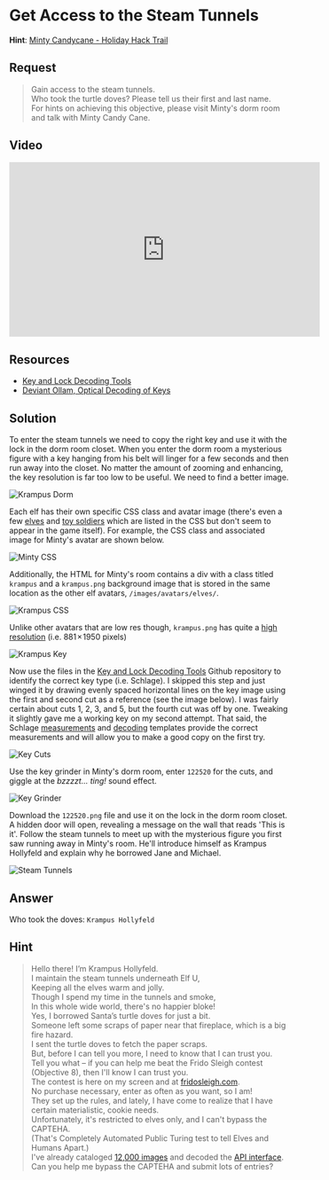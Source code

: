 # Get Access to the Steam Tunnels
**Hint**: [Minty Candycane - Holiday Hack Trail](../hints/h7.md)

## Request
> Gain access to the steam tunnels.  
> Who took the turtle doves? Please tell us their first and last name.  
> For hints on achieving this objective, please visit Minty's dorm room and talk with Minty Candy Cane.

## Video
<div class="video-wrapper">
<iframe width="560" height="315" src="https://www.youtube.com/embed/2GLzeTbg_tg?start=220" frameborder="0" allow="accelerometer; autoplay; encrypted-media; gyroscope; picture-in-picture" allowfullscreen></iframe>
</div>

## Resources
- [Key and Lock Decoding Tools](https://github.com/deviantollam/decoding)
- [Deviant Ollam, Optical Decoding of Keys](https://www.youtube.com/watch?v=KU6FJnbkeLA)

## Solution
To enter the steam tunnels we need to copy the right key and use it with the lock in the dorm room closet. When you enter the dorm room a mysterious figure with a key hanging from his belt will linger for a few seconds and then run away into the closet. No matter the amount of zooming and enhancing, the key resolution is far too low to be useful. We need to find a better image.

![Krampus Dorm](../img/challenges/c7/c7_1_enhance.png)

Each elf has their own specific CSS class and avatar image (there's even a few [elves](../misc/interesting_ui.md#unused-elves) and [toy soldiers](../misc/interesting_ui.md#toy-elf-soldiers) which are listed in the CSS but don't seem to appear in the game itself). For example, the CSS class and associated image for Minty's avatar are shown below.

![Minty CSS](../img/challenges/c7/c7_2.png)

Additionally, the HTML for Minty's room contains a div with a class titled `krampus` and a `krampus.png` background image that is stored in the same location as the other elf avatars, `/images/avatars/elves/`.

![Krampus CSS](../img/challenges/c7/c7_3.png)

Unlike other avatars that are low res though, `krampus.png` has quite a [high resolution](https://2019.kringlecon.com//images/avatars/elves/krampus.png) (i.e. 881 × 1950 pixels)

![Krampus Key](../img/challenges/c7/c7_4.png)

Now use the files in the [Key and Lock Decoding Tools](https://github.com/deviantollam/decoding) Github repository to identify the correct key type (i.e. Schlage). I skipped this step and just winged it by drawing evenly spaced horizontal lines on the key image using the first and second cut as a reference (see the image below). I was fairly certain about cuts 1, 2, 3, and 5, but the fourth cut was off by one. Tweaking it slightly gave me a working key on my second attempt. That said, the Schlage [measurements](https://github.com/deviantollam/decoding/blob/master/Key%20Measurments/Key%20Measurments%20-%20Schlage.png) and [decoding](https://github.com/deviantollam/decoding/blob/master/Key%20Decoding/Decoding%20-%20Schlage.png) templates provide the correct measurements and will allow you to make a good copy on the first try.

![Key Cuts](../img/challenges/c7/c7_5.png)

Use the key grinder in Minty's dorm room, enter `122520` for the cuts, and giggle at the *bzzzzt... ting!* sound effect.

![Key Grinder](../img/challenges/c7/c7_6.png)

Download the `122520.png` file and use it on the lock in the dorm room closet. A hidden door will open, revealing a message on the wall that reads 'This is it'. Follow the steam tunnels to meet up with the mysterious figure you first saw running away in Minty's room. He'll introduce himself as Krampus Hollyfeld and explain why he borrowed Jane and Michael.

![Steam Tunnels](../img/challenges/c7/c7_7.png)

## Answer
Who took the doves: `Krampus Hollyfeld`

## Hint
> Hello there! I’m Krampus Hollyfeld.  
> I maintain the steam tunnels underneath Elf U,  
> Keeping all the elves warm and jolly.  
> Though I spend my time in the tunnels and smoke,  
> In this whole wide world, there's no happier bloke!  
> Yes, I borrowed Santa’s turtle doves for just a bit.  
> Someone left some scraps of paper near that fireplace, which is a big fire hazard.  
> I sent the turtle doves to fetch the paper scraps.  
> But, before I can tell you more, I need to know that I can trust you.  
> Tell you what – if you can help me beat the Frido Sleigh contest (Objective 8), then I'll know I can trust you.  
> The contest is here on my screen and at [fridosleigh.com](https://fridosleigh.com/).  
> No purchase necessary, enter as often as you want, so I am!  
> They set up the rules, and lately, I have come to realize that I have certain materialistic, cookie needs.  
> Unfortunately, it's restricted to elves only, and I can't bypass the CAPTEHA.  
> (That's Completely Automated Public Turing test to tell Elves and Humans Apart.)  
> I've already cataloged [12,000 images](https://downloads.elfu.org/capteha_images.tar.gz) and decoded the [API interface](https://downloads.elfu.org/capteha_api.py).  
> Can you help me bypass the CAPTEHA and submit lots of entries?

